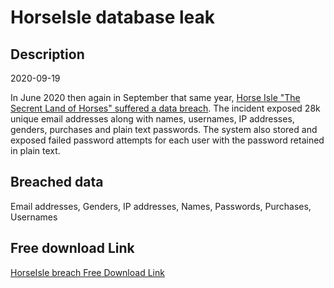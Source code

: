 # HorseIsle database leak

## Description

2020-09-19

In June 2020 then again in September that same year, <a href="https://hi1.horseisle.com/web/news.php" target="_blank" rel="noopener">Horse Isle &quot;The Secrent Land of Horses&quot; suffered a data breach</a>. The incident exposed 28k unique email addresses along with names, usernames, IP addresses, genders, purchases and plain text passwords. The system also stored and exposed failed password attempts for each user with the password retained in plain text.

## Breached data

Email addresses, Genders, IP addresses, Names, Passwords, Purchases, Usernames

## Free download Link

[HorseIsle breach Free Download Link](https://link-to.net/1229997/902.9517013097485/dynamic/?r=aHR0cHM6Ly93d3cubWVkaWFmaXJlLmNvbS92aWV3LzZ2ZVhIMmVBYUU3Rk5HTS9ob3JzZWlzbGUuY29tL2ZpbGU=)